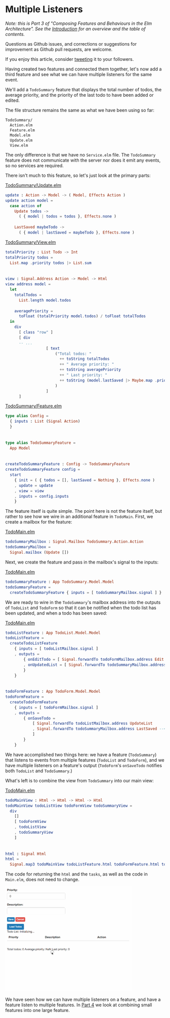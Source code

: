# Multiple Listeners

_Note: this is Part 3 of "Composing Features and Behaviours in the Elm Architecture". See the
[Introduction](https://github.com/foxdonut/adventures-reactive-web-dev/tree/master/client-elm#composing-features-and-behaviours-in-the-elm-architecture)
for an overview and the table of contents._

Questions as Github issues, and corrections or suggestions for improvement as Github pull requests,
are welcome.

If you enjoy this article, consider [tweeting](https://twitter.com/intent/tweet?original_referer=http%3A%2F%2Fgithub.com%2Ffoxdonut%2Fadventures-reactive-web-dev%2Ftree%2Fmaster%2Fclient-elm&text=Composing%20Features%20and%20Behaviours%20in%20the%20Elm%20Architecture&tw_p=tweetbutton&url=http%3A%2F%2Fgithub.com%2Ffoxdonut%2Fadventures-reactive-web-dev%2Ftree%2Fmaster%2Fclient-elm&via=foxdonut00) it to your followers.

Having created two features and connected them together, let's now add a third feature and see what
we can have multiple listeners for the same event.

We'll add a `TodoSummary` feature that displays the total number of todos, the average priority, and
the priority of the last todo to have been added or edited.

The file structure remains the same as what we have been using so far:

```
TodoSummary/
  Action.elm
  Feature.elm
  Model.elm
  Update.elm
  View.elm
```

The only difference is that we have no `Service.elm` file. The `TodoSummary` feature does not
communicate with the server nor does it emit any events, so no services are required.

There isn't much to this feature, so let's just look at the primary parts:

[TodoSummary/Update.elm](TodoSummary/Update.elm)
```elm
update : Action -> Model -> ( Model, Effects Action )
update action model =
  case action of
    Update todos ->
      ( { model | todos = todos }, Effects.none )

    LastSaved maybeTodo ->
      ( { model | lastSaved = maybeTodo }, Effects.none )
```

[TodoSummary/View.elm](TodoSummary/View.elm)
```elm
totalPriority : List Todo -> Int
totalPriority todos =
  List.map .priority todos |> List.sum


view : Signal.Address Action -> Model -> Html
view address model =
  let
    totalTodos =
      List.length model.todos

    averagePriority =
      toFloat (totalPriority model.todos) / toFloat totalTodos
  in
    div
      [ class "row" ]
      [ div
      -- ...
                  [ text
                      ("Total todos: "
                        ++ toString totalTodos
                        ++ " Average priority: "
                        ++ toString averagePriority
                        ++ " Last priority: "
                        ++ toString (model.lastSaved |> Maybe.map .priority |> Maybe.withDefault 0)
                      )
                  ]
      ]
```

[TodoSummary/Feature.elm](TodoSummary/Feature.elm)
```elm
type alias Config =
  { inputs : List (Signal Action)
  }


type alias TodoSummaryFeature =
  App Model


createTodoSummaryFeature : Config -> TodoSummaryFeature
createTodoSummaryFeature config =
  start
    { init = ( { todos = [], lastSaved = Nothing }, Effects.none )
    , update = update
    , view = view
    , inputs = config.inputs
    }
```

The feature itself is quite simple. The point here is not the feature itself, but rather to see how
we wire in an additional feature in `TodoMain`. First, we create a mailbox for the feature:

[TodoMain.elm](TodoMain.elm)
```elm
todoSummaryMailbox : Signal.Mailbox TodoSummary.Action.Action
todoSummaryMailbox =
  Signal.mailbox (Update [])
```

Next, we create the feature and pass in the mailbox's signal to the inputs:

[TodoMain.elm](TodoMain.elm)
```elm
todoSummaryFeature : App TodoSummary.Model.Model
todoSummaryFeature =
  createTodoSummaryFeature { inputs = [ todoSummaryMailbox.signal ] }
```

We are ready to wire in the `TodoSummary`'s mailbox address into the outputs of `TodoList` and
`TodoForm` so that it can be notified when the todo list has been updated, and when a todo has been
saved:

[TodoMain.elm](TodoMain.elm)
```elm
todoListFeature : App TodoList.Model.Model
todoListFeature =
  createTodoListFeature
    { inputs = [ todoListMailbox.signal ]
    , outputs =
        { onEditTodo = [ Signal.forwardTo todoFormMailbox.address Edit ]
        , onUpdatedList = [ Signal.forwardTo todoSummaryMailbox.address Update ] --<<----
        }
    }


todoFormFeature : App TodoForm.Model.Model
todoFormFeature =
  createTodoFormFeature
    { inputs = [ todoFormMailbox.signal ]
    , outputs =
        { onSaveTodo =
            [ Signal.forwardTo todoListMailbox.address UpdateList
            , Signal.forwardTo todoSummaryMailbox.address LastSaved --<<----
            ]
        }
    }
```

We have accomplished two things here: we have a feature (`TodoSummary`) that listens to events from
multiple features (`TodoList` and `TodoForm`), and we have multiple listeners on a feature's output
(`TodoForm`'s `onSaveTodo` notifies both `TodoList` and `TodoSummary`.)

What's left is to combine the view from `TodoSummary` into our main view:

[TodoMain.elm](TodoMain.elm)
```elm
todoMainView : Html -> Html -> Html -> Html
todoMainView todoListView todoFormView todoSummaryView =
  div
    []
    [ todoFormView
    , todoListView
    , todoSummaryView
    ]


html : Signal Html
html =
  Signal.map3 todoMainView todoListFeature.html todoFormFeature.html todoSummaryFeature.html
```

The code for returning the `html` and the `tasks`, as well as the code in `Main.elm`, does not need
to change.

<img src="images/todo-example-03.gif" width="400"/>

We have seen how we can have multiple listeners on a feature, and have a feature listen to multiple
features. In
[Part 4](https://github.com/foxdonut/adventures-reactive-web-dev/tree/elm-040-todominmax-feature/client-elm#composing-features)
we look at combining small features into one large feature.

